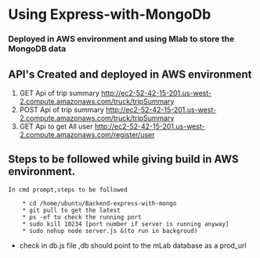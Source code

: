 # Using Express-with-MongoDb #


### Deployed in AWS environment and using Mlab to store the MongoDB data

## API's Created and deployed in AWS environment

1) GET Api of trip summary http://ec2-52-42-15-201.us-west-2.compute.amazonaws.com/truck/tripSummary
2) POST Api of trip summary http://ec2-52-42-15-201.us-west-2.compute.amazonaws.com/truck/tripSummary
3) GET Api to get All user http://ec2-52-42-15-201.us-west-2.compute.amazonaws.com/register/user

## Steps to be followed while giving build in AWS environment.

	In cmd prompt,steps to be followed

		* cd /home/ubuntu/Backend-express-with-mongo
		* git pull to get the latest
		* ps -ef to check the running port
		* sudo kill 10234 [port number if server is running anyway]
		* sudo nohup node server.js &(to run in backgroud)

* check in db.js file ,db should point to the mLab database as a prod_url
